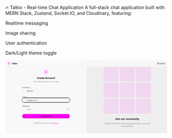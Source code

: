 🔥 Talkio - Real-time Chat Application
A full-stack chat application built with MERN Stack, Zustand, Socket.IO, and Cloudinary, featuring:

Realtime messaging

Image sharing

User authentication

Dark/Light theme toggle


![Creating account !](/images/Creating%20account%20.png)